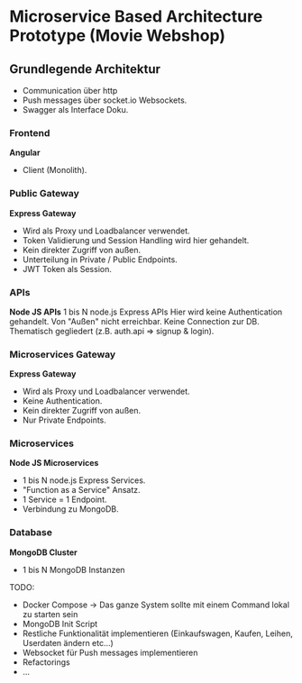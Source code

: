
# Microservice Based Architecture Prototype (Movie Webshop)

 ## Grundlegende Architektur
- Communication über http
- Push messages über socket.io Websockets.
- Swagger als Interface Doku.
 ### Frontend
 **Angular** 
 - Client (Monolith).
 ### Public Gateway
 **Express Gateway**
 - Wird als Proxy und Loadbalancer verwendet.
 - Token Validierung und Session Handling wird hier gehandelt.
 - Kein direkter Zugriff von außen.
 - Unterteilung in Private / Public Endpoints.
 - JWT Token als Session.
 ### APIs
 **Node JS APIs**
 1 bis N node.js Express APIs
 Hier wird keine Authentication gehandelt.
 Von "Außen" nicht erreichbar.
 Keine Connection zur DB.
 Thematisch gegliedert (z.B. auth.api => signup & login).
  ### Microservices Gateway
 **Express Gateway**
 - Wird als Proxy und Loadbalancer verwendet.
 - Keine Authentication.
 - Kein direkter Zugriff von außen.
 - Nur Private Endpoints.
 
 ### Microservices
 **Node JS Microservices**
 - 1 bis N node.js Express Services.
 - "Function as a Service" Ansatz.
 - 1 Service = 1 Endpoint.
 - Verbindung zu MongoDB.
 ### Database
 **MongoDB Cluster**
- 1 bis N MongoDB Instanzen

TODO:
 - Docker Compose -> Das ganze System sollte mit einem Command lokal zu starten sein
 - MongoDB Init Script
 - Restliche Funktionalität implementieren (Einkaufswagen, Kaufen, Leihen, Userdaten ändern etc...)
 - Websocket für Push messages implementieren
 - Refactorings
 - ...
